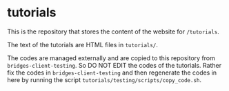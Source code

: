 # tutorials

This is the repository that stores the content of the website for `/tutorials`.

The text of the tutorials are HTML files in `tutorials/`.

The codes are managed externally and are copied to this repository
from `bridges-client-testing`. So DO NOT EDIT the codes of the
tutorials. Rather fix the codes in `bridges-client-testing` and then
regenerate the codes in here by running the script
`tutorials/testing/scripts/copy_code.sh`.

